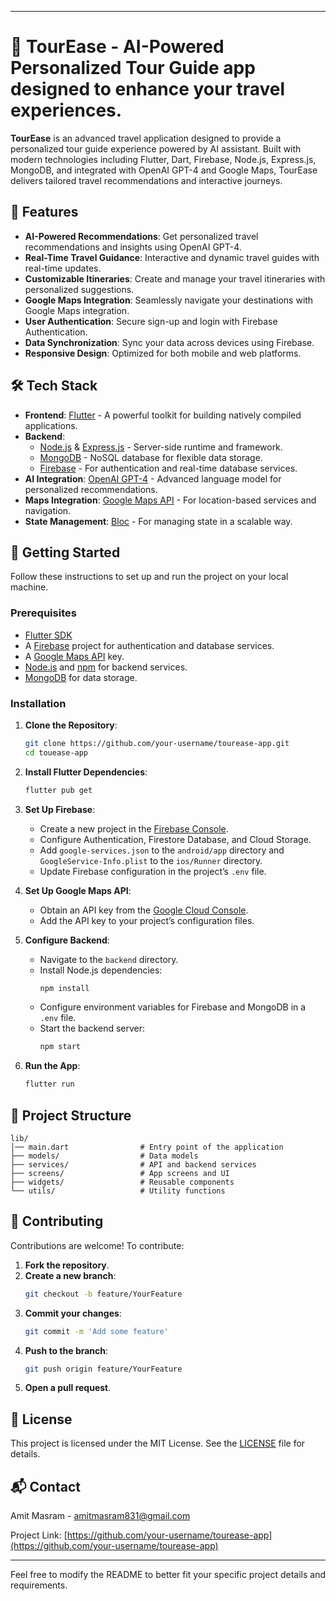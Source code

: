 
---

# 🌟 TourEase - AI-Powered Personalized Tour Guide app designed to enhance your travel experiences.

**TourEase** is an advanced travel application designed to provide a personalized tour guide experience powered by AI assistant. Built with modern technologies including Flutter, Dart, Firebase, Node.js, Express.js, MongoDB, and integrated with OpenAI GPT-4 and Google Maps, TourEase delivers tailored travel recommendations and interactive journeys.

## 🚀 Features

- **AI-Powered Recommendations**: Get personalized travel recommendations and insights using OpenAI GPT-4.
- **Real-Time Travel Guidance**: Interactive and dynamic travel guides with real-time updates.
- **Customizable Itineraries**: Create and manage your travel itineraries with personalized suggestions.
- **Google Maps Integration**: Seamlessly navigate your destinations with Google Maps integration.
- **User Authentication**: Secure sign-up and login with Firebase Authentication.
- **Data Synchronization**: Sync your data across devices using Firebase.
- **Responsive Design**: Optimized for both mobile and web platforms.

## 🛠 Tech Stack

- **Frontend**: [Flutter](https://flutter.dev) - A powerful toolkit for building natively compiled applications.
- **Backend**: 
  - [Node.js](https://nodejs.org) & [Express.js](https://expressjs.com) - Server-side runtime and framework.
  - [MongoDB](https://www.mongodb.com) - NoSQL database for flexible data storage.
  - [Firebase](https://firebase.google.com) - For authentication and real-time database services.
- **AI Integration**: [OpenAI GPT-4](https://openai.com/gpt-4) - Advanced language model for personalized recommendations.
- **Maps Integration**: [Google Maps API](https://developers.google.com/maps) - For location-based services and navigation.
- **State Management**: [Bloc](https://pub.dev/packages/bloc) - For managing state in a scalable way.

## 🚀 Getting Started

Follow these instructions to set up and run the project on your local machine.

### Prerequisites

- [Flutter SDK](https://flutter.dev/docs/get-started/install)
- A [Firebase](https://firebase.google.com) project for authentication and database services.
- A [Google Maps API](https://developers.google.com/maps) key.
- [Node.js](https://nodejs.org) and [npm](https://www.npmjs.com) for backend services.
- [MongoDB](https://www.mongodb.com) for data storage.

### Installation

1. **Clone the Repository**:
    ```bash
    git clone https://github.com/your-username/tourease-app.git
    cd touease-app
    ```

2. **Install Flutter Dependencies**:
    ```bash
    flutter pub get
    ```

3. **Set Up Firebase**:
   - Create a new project in the [Firebase Console](https://console.firebase.google.com/).
   - Configure Authentication, Firestore Database, and Cloud Storage.
   - Add `google-services.json` to the `android/app` directory and `GoogleService-Info.plist` to the `ios/Runner` directory.
   - Update Firebase configuration in the project’s `.env` file.

4. **Set Up Google Maps API**:
   - Obtain an API key from the [Google Cloud Console](https://console.cloud.google.com/).
   - Add the API key to your project’s configuration files.

5. **Configure Backend**:
   - Navigate to the `backend` directory.
   - Install Node.js dependencies:
     ```bash
     npm install
     ```
   - Configure environment variables for Firebase and MongoDB in a `.env` file.
   - Start the backend server:
     ```bash
     npm start
     ```

6. **Run the App**:
    ```bash
    flutter run
    ```

## 📁 Project Structure

```
lib/
│── main.dart                # Entry point of the application
├── models/                  # Data models
├── services/                # API and backend services
├── screens/                 # App screens and UI
├── widgets/                 # Reusable components
└── utils/                   # Utility functions
```

## 🤝 Contributing

Contributions are welcome! To contribute:

1. **Fork the repository**.
2. **Create a new branch**:
    ```bash
    git checkout -b feature/YourFeature
    ```
3. **Commit your changes**:
    ```bash
    git commit -m 'Add some feature'
    ```
4. **Push to the branch**:
    ```bash
    git push origin feature/YourFeature
    ```
5. **Open a pull request**.

## 📝 License

This project is licensed under the MIT License. See the [LICENSE](LICENSE) file for details.

## 📬 Contact

Amit Masram - [amitmasram831@gmail.com](mailto:amitxmasram@gmail.com)

Project Link: [https://github.com/your-username/tourease-app](https://github.com/your-username/tourease-app)

---

Feel free to modify the README to better fit your specific project details and requirements.

